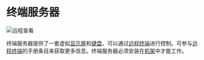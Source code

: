 # 终端服务器

![远程查看](oredict:oc:terminalServer)

终端服务器提供了一套虚拟[显示屏](../block/screen1.md)和[键盘](../block/keyboard.md)，可以通过[远程终端](terminal.md)进行控制。可参与[远程终端](terminal.md)的手册条目来获取更多信息。终端服务器必须安装在[机架](../block/rack.md)中才能工作。
